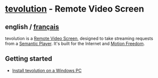 # [tevolution](../README.md) - Remote Video Screen

## english / [français](../fr/tevolution/README.md)

tevolution is a [Remote Video Screen](https://omega.gg/about/RemoteVideoScreen), designed to take
streaming requests from a [Semantic Player](https://omega.gg/about/SemanticPlayer). It's built for the
Internet and [Motion Freedom](https://omega.gg/about/MotionFreedom).

## Getting started

- [Install tevolution on a Windows PC](install/windows.md)
